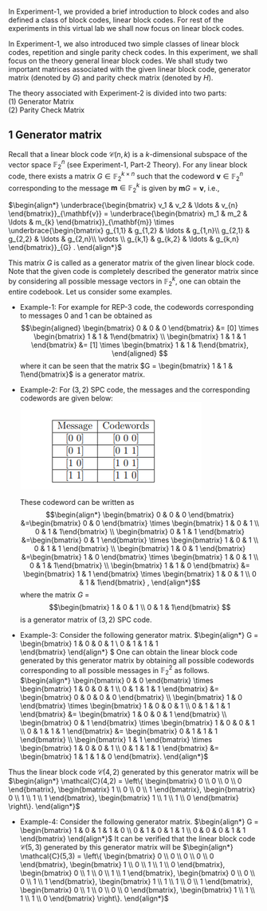 In Experiment-1, we provided a brief introduction to block codes and also defined a class of block codes, linear block codes. For rest of the experiments in this virtual lab we shall now focus on linear block codes.  

In Experiment-1, we also introduced two simple classes of linear block codes, repetition and single parity check codes. In this experiment, we shall focus on the theory general linear block codes. We shall study two important matrices associated with the given linear block code,  generator matrix (denoted by $G$) and parity check matrix (denoted by $H$). 

The theory associated with Experiment-2 is divided into two parts:
<br>
(1) Generator Matrix
<br>
(2) Parity Check Matrix

## 1 Generator matrix


Recall that a linear block code $\mathcal{C}(n,k)$ is a $k$-dimensional subspace of the vector space $\mathbb{F}_2^n$ (see Experiment-1, Part-2 Theory).
For any linear block code, there exists a matrix $G \in \mathbb{F}_2^{k \times n}$ such that the codeword $\mathbf{v} \in \mathbb{F}_2^n$ corresponding to the message $\mathbf{m} \in \mathbb{F}_2^k$ is given by
$\mathbf{m} G = \mathbf{v}$, i.e.,

$\begin{align*}
\underbrace{\begin{bmatrix} v_1 & v_2 & \ldots & v_{n} \end{bmatrix}}_{\mathbf{v}} = 
\underbrace{\begin{bmatrix} m_1 & m_2 & \ldots & m_{k} \end{bmatrix}}_{\mathbf{m}} 
\times 
\underbrace{\begin{bmatrix} 
g_{1,1} & g_{1,2} & \ldots & g_{1,n}\\ 
g_{2,1} & g_{2,2} & \ldots & g_{2,n}\\ 
\vdots \\
g_{k,1} & g_{k,2} & \ldots & g_{k,n}
\end{bmatrix}}_{G}  .
\end{align*}$



This matrix $G$ is called as a generator matrix of
the given linear block code. Note that the given code is completely
described the generator matrix since by considering all possible message
vectors in $\mathbb{F}_2^k$, one can obtain the entire codebook.
Let us consider some examples.
- Example-1: For example for REP-$3$ code, the codewords corresponding to messages
$0$ and $1$ can be obtained as 
$$\begin{aligned}  
\begin{bmatrix} 0 & 0 & 0 \end{bmatrix} &= [0] \times \begin{bmatrix} 1 & 1 & 1\end{bmatrix}   \\ 
\begin{bmatrix} 1 & 1 & 1 \end{bmatrix} &= [1] \times \begin{bmatrix} 1 & 1 & 1\end{bmatrix},
 \end{aligned}
$$
where it can be seen that the matrix
$G  = \begin{bmatrix} 1 & 1 & 1\end{bmatrix}$ is a generator matrix.


- Example-2: For $(3,2)$ SPC code, the messages and the
    corresponding codewords are given below:
    ![alt text](./images/fig1.png)
    

    These codeword can be written as 
    $$\begin{align*}
      \begin{bmatrix} 0 & 0 & 0 
      \end{bmatrix} &=\begin{bmatrix} 0 & 0 \end{bmatrix} \times 
      \begin{bmatrix} 1 & 0 & 1 \\ 0 & 1 & 1\end{bmatrix}   \\
      \begin{bmatrix} 0 & 1 & 1 \end{bmatrix} &=\begin{bmatrix} 0 & 1 \end{bmatrix} \times \begin{bmatrix} 1 & 0 & 1 \\ 0 & 1 & 1
      \end{bmatrix}  \\
      \begin{bmatrix} 1 & 0 & 1 \end{bmatrix} 
      &=\begin{bmatrix} 1 & 0 \end{bmatrix} \times \begin{bmatrix} 1 & 0 & 1 \\ 0 & 1 & 1\end{bmatrix}   \\
      \begin{bmatrix} 1 & 1 & 0 \end{bmatrix} &=
      \begin{bmatrix} 1 & 1 \end{bmatrix} \times \begin{bmatrix} 1 & 0 & 1 \\ 0 & 1 & 1\end{bmatrix} ,
      \end{align*}$$
     where the matrix $G$ = $$\begin{bmatrix} 1 & 0 & 1 \\ 0 & 1 & 1\end{bmatrix} $$ is a generator matrix of $(3,2)$ SPC code.

- Example-3: Consider the following generator matrix.
$\begin{align*}
G = \begin{bmatrix} 
1 & 0 & 0 & 1 \\ 
0 & 1 & 1 & 1  
\end{bmatrix} 
\end{align*}
$
One can obtain the linear block code generated by this generator matrix by obtaining all possible codewords corresponding to all possible messages in $\mathbb{F}_2^2$ as follows.
$\begin{align*}
\begin{bmatrix} 0 & 0 \end{bmatrix} \times 
\begin{bmatrix} 
1 & 0 & 0 & 1 \\ 
0 & 1 & 1 & 1  
\end{bmatrix}   
&= \begin{bmatrix} 0 & 0 & 0 & 0 \end{bmatrix} \\
\begin{bmatrix} 1 & 0 \end{bmatrix} \times 
\begin{bmatrix} 
1 & 0 & 0 & 1 \\ 
0 & 1 & 1 & 1  
\end{bmatrix}   
&= \begin{bmatrix} 1 & 0 & 0 & 1 \end{bmatrix} \\
\begin{bmatrix} 0 & 1 \end{bmatrix} \times 
\begin{bmatrix} 
1 & 0 & 0 & 1 \\ 
0 & 1 & 1 & 1  
\end{bmatrix}   
&= \begin{bmatrix} 0 & 1 & 1 & 1 \end{bmatrix} \\
\begin{bmatrix} 1 & 1 \end{bmatrix} \times 
\begin{bmatrix} 
1 & 0 & 0 & 1 \\ 
0 & 1 & 1 & 1  
\end{bmatrix}   
&= \begin{bmatrix} 1 & 1 & 1 & 0 \end{bmatrix}.
\end{align*}$

Thus the linear block code $\mathcal{C}(4,2)$ generated by this generator matrix will be
$\begin{align*}
\mathcal{C}(4,2) = 
\left\{
\begin{bmatrix} 0 \\ 0 \\ 0 \\ 0  \end{bmatrix},
\begin{bmatrix} 1 \\ 0 \\ 0 \\ 1  \end{bmatrix},
\begin{bmatrix} 0 \\ 1 \\ 1 \\ 1  \end{bmatrix},
\begin{bmatrix} 1 \\ 1 \\ 1 \\ 0  \end{bmatrix}
\right\}.
\end{align*}$



- Example-4: Consider the following generator matrix.
$\begin{align*}
G = \begin{bmatrix} 
1 & 0 & 1 & 1 & 0 \\ 
0 & 1 & 0 & 1 & 1 \\
0 & 0 & 0 & 1 & 1 
\end{bmatrix} 
\end{align*}$
It can be verified that the linear block code $\mathcal{C}(5,3)$ generated by this generator matrix will be 
$\begin{align*}
\mathcal{C}(5,3) = 
\left\{
\begin{bmatrix} 0 \\ 0 \\ 0 \\ 0 \\ 0 \end{bmatrix},
\begin{bmatrix} 1 \\ 0 \\ 1 \\ 1 \\ 0 \end{bmatrix},
\begin{bmatrix} 0 \\ 1 \\ 0 \\ 1 \\ 1 \end{bmatrix},
\begin{bmatrix} 0 \\ 0 \\ 0 \\ 1 \\ 1 \end{bmatrix},
\begin{bmatrix} 1 \\ 1 \\ 1 \\ 0 \\ 1 \end{bmatrix},
\begin{bmatrix} 0 \\ 1 \\ 0 \\ 0 \\ 0 \end{bmatrix},
\begin{bmatrix} 1 \\ 1 \\ 1 \\ 1 \\ 0 \end{bmatrix}
\right\}.
\end{align*}$

